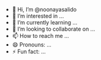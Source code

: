 - 👋 Hi, I’m @noonayasalido
- 👀 I’m interested in ...
- 🌱 I’m currently learning ...
- 💞️ I’m looking to collaborate on ...
- 📫 How to reach me ...
- 😄 Pronouns: ...
- ⚡ Fun fact: ...

<!---
noonayasalido/noonayasalido is a ✨ special ✨ repository because its `README.md` (this file) appears on your GitHub profile.
You can click the Preview link to take a look at your changes.
--->
